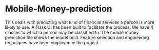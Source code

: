 # Mobile-Money-prediction
This deals with predicting what kind of financial services a person is more likely to use.
A Flask UI has been built to facilitate the process. 
We have 4 classes to which a person may be classified to.
The mobile money prediction file shows the model built.
Feature selection and engineering techniques have been employed in the project.
